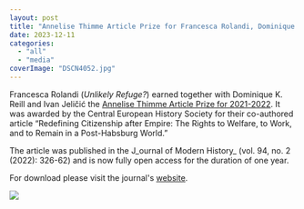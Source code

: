 ```yaml
---
layout: post
title: "Annelise Thimme Article Prize for Francesca Rolandi, Dominique K. Reill and Ivan Jeličić"
date: 2023-12-11
categories: 
  - "all"
  - "media"
coverImage: "DSCN4052.jpg"
---
```


Francesca Rolandi (_Unlikely Refuge?_) earned together with Dominique K. Reill and Ivan Jeličić the [Annelise Thimme Article Prize for 2021-2022](https://www.centraleuropeanhistory.org/?page_id=314). It was awarded by the Central European History Society for their co-authored article “Redefining Citizenship after Empire: The Rights to Welfare, to Work, and to Remain in a Post-Habsburg World.”

The article was published in the J_ournal of Modern History_ (vol. 94, no. 2 (2022): 326-62) and is now fully open access for the duration of one year.

For download please visit the journal's [website](https://www.journals.uchicago.edu/doi/epdf/10.1086/719447).

![](/assets/images/DSCN4052-1024x862.jpg)
